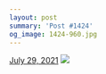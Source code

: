 ```yaml
---
layout: post
summary: 'Post #1424'
og_image: 1424-960.jpg
---
```


<p>
  <time>
    <a href="/1424">July 29, 2021</a>
  </time>
  <a href="/1424">
    <img src="{{ site.assets_url }}/1424-480.jpg" srcset="{{ site.assets_url }}/1424-240.jpg 240w, {{ site.assets_url }}/1424-480.jpg 480w, {{ site.assets_url }}/1424-720.jpg 720w, {{ site.assets_url }}/1424-960.jpg 960w" sizes="(min-width: 700px) 50vw, calc(100vw - 2rem)" />
  </a>
</p>
